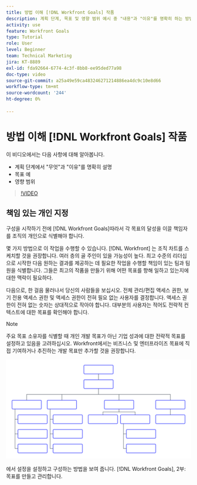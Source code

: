 ```yaml
---
title: 방법 이해 [!DNL Workfront Goals] 작품
description: 계획 단계, 목표 및 영향 범위 예시 중 "내용"과 "이유"를 명확히 하는 방법에 대해 알아봅니다.
activity: use
feature: Workfront Goals
type: Tutorial
role: User
level: Beginner
team: Technical Marketing
jira: KT-8889
exl-id: fda92664-6774-4c3f-8bb8-ee95ded77a98
doc-type: video
source-git-commit: a25a49e59ca483246271214886ea4dc9c10e8d66
workflow-type: tm+mt
source-wordcount: '244'
ht-degree: 0%

---
```


# 방법 이해 [!DNL Workfront Goals] 작품

이 비디오에서는 다음 사항에 대해 알아봅니다.

* 계획 단계에서 &quot;무엇&quot;과 &quot;이유&quot;를 명확히 설명
* 목표 예
* 영향 범위

>[!VIDEO](https://video.tv.adobe.com/v/335183/?quality=12&learn=on)

## 책임 있는 개인 지정

구성을 시작하기 전에 [!DNL Workfront Goals]따라서 각 목표의 달성을 이끌 책임자를 조직의 개인으로 식별해야 합니다.

몇 가지 방법으로 이 작업을 수행할 수 있습니다. [!DNL Workfront] 는 조직 차트를 스케치할 것을 권장합니다. 여러 층의 골 주인이 있을 가능성이 높다. 최고 수준의 리더십으로 시작한 다음 원하는 결과를 제공하는 데 필요한 작업을 수행할 책임이 있는 팀과 팀원을 식별합니다. 그들은 최고의 작품을 만들기 위해 어떤 목표를 향해 일하고 있는지에 대한 맥락이 필요하다.

다음으로, 한 걸음 물러나서 당신의 사람들을 보십시오. 전체 관리/편집 액세스 권한, 보기 전용 액세스 권한 및 액세스 권한이 전혀 필요 없는 사용자를 결정합니다. 액세스 권한이 전혀 없는 숫자는 상대적으로 작아야 합니다. 대부분의 사용자는 적어도 전략적 컨텍스트에 대한 목표를 확인해야 합니다.

>[!NOTE]
>
>주요 목표 소유자를 식별할 때 개인 개발 목표가 아닌 기업 성과에 대한 전략적 목표를 설정하고 있음을 고려하십시오. Workfront에서는 비즈니스 및 엔터프라이즈 목표에 직접 기여하거나 추진하는 개발 목표만 추가할 것을 권장합니다.

![빈 조직도](assets/01-workfront-goals-blank-org-chart.png)

에서 설정을 설정하고 구성하는 방법을 보여 줍니다. [!DNL Workfront Goals], 2부: 목표를 만들고 관리합니다.

<!--
URL for part 2 reference above
-->
